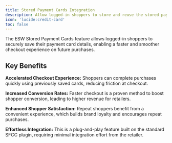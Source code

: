```yaml
---
title: Stored Payment Cards Integration
description: Allow logged-in shoppers to store and reuse the stored payment cards.
icon: 'lucide:credit-card'
toc: false
---
```


The ESW Stored Payment Cards feature allows logged-in shoppers to securely save their payment card details, enabling a faster and smoother checkout experience on future purchases.

## Key Benefits

**Accelerated Checkout Experience:** Shoppers can complete purchases quickly using previously saved cards, reducing friction at checkout.

**Increased Conversion Rates:** Faster checkout is a proven method to boost shopper conversion, leading to higher revenue for retailers.

**Enhanced Shopper Satisfaction:** Repeat shoppers benefit from a convenient experience, which builds brand loyalty and encourages repeat purchases.

**Effortless Integration:**  This is a plug-and-play feature built on the standard SFCC plugin, requiring minimal integration effort from the retailer.